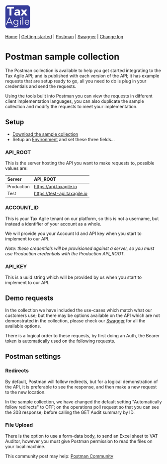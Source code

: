 <img src="../docs/Tax_Agile_Logo_White_on_Purple.png" width="80">

[Home](../README.md) \| [Getting started](getting-started.md) \|  [Postman](postman.md) \| [Swagger](../docs/swagger/index.html) \| [Change log](changelog.md)

# Postman sample collection
The Postman collection is available to help you get started integrating to the Tax Agile API; and is published with
each version of the API; it has example requests that are setup ready to go, all you need to do is plug
in your credentials and send the requests. 

Using the tools built into Postman you can view the requests in different client implementation languages, you can also
duplicate the sample collection and modify the requests to meet your implementation.

## Setup

* [Download the sample collection](./Tax%20Agile%20-%20sample%20collection%20-%20v1.3.0.postman_collection.json)
* Setup an [Environment](https://learning.postman.com/docs/sending-requests/managing-environments/) and set these three fields...

### API_ROOT
This is the server hosting the API you want to make requests to, possible values are:


| Server     | API_ROOT                      |
|:-----------|:------------------------------|
| Production | https://api.taxagile.io       |
| Test       | https://test-api.taxagile.io  |


### ACCOUNT_ID
This is your Tax Agile tenant on our platform, so this is not a username, but instead a identifier of your account as a whole.

We will provide you your Account Id and API key when you start to implement to our API.

_Note: these credentials will be provisioned against a server, so you must use Production credentials with the Production API_ROOT._

### API_KEY
This is a uuid string which will be provided by us when you start to implement to our API.

## Demo requests
In the collection we have included the use-cases which match what our customers use; but there may be options
available on the API which are not demonstrated in the collection, please check our [Swagger](../docs/swagger/index.html) 
for all the available options.

There is a logical order to these requests, by first doing an Auth, the Bearer token is automatically 
used on the following requests. 


## Postman settings
### Redirects
By default, Postman will follow redirects, but for a logical demonstration of the API, it is preferable to see the response, and then make a new request to the new location.

In the sample collection, we have changed the default setting "Automatically follow redirects" to OFF; on the operations poll request so that you can see the 303 response; before calling the GET Audit summary by ID.

### File Upload
There is the option to use a form-data body, to send an Excel sheet to VAT Auditor, however you must give Postman permission to read the files on your local machine.

This community post may help: [Postman Community](https://community.postman.com/t/cant-select-file-at-form-data-make-sure-that-postman-can-read-files-inside-the-working-directory/16440/2)
